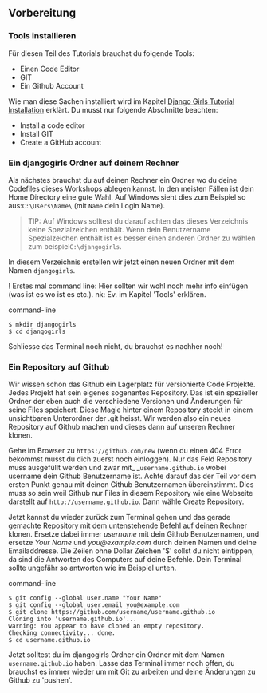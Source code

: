 ## Vorbereitung

### Tools installieren

Für diesen Teil des Tutorials brauchst du folgende Tools:

* Einen Code Editor
* GIT
* Ein Github Account

Wie man diese Sachen installiert wird im Kapitel [Django Girls Tutorial Installation](https://tutorial.djangogirls.org/en/installation/#install-a-code-editor) erklärt. Du musst nur folgende Abschnitte beachten:

* Install  a code editor
* Install GIT
* Create a GitHub account

### Ein djangogirls Ordner auf deinem Rechner

Als nächstes brauchst du auf deinen Rechner ein Ordner wo du deine Codefiles dieses Workshops ablegen kannst. In den meisten Fällen ist dein Home Directory eine gute Wahl. Auf Windows sieht dies zum Beispiel so aus:`C:\Users\Name\` \(mit `Name` dein Login Name\).

> TIP: Auf Windows solltest du darauf achten das dieses Verzeichnis keine Spezialzeichen enthält. Wenn dein Benutzername Spezialzeichen enthält ist es besser einen anderen Ordner zu wählen zum beispiel`C:\djangogirls`.

In diesem Verzeichnis erstellen wir jetzt einen neuen Ordner mit dem Namen `djangogirls`.

! Erstes mal command line: Hier sollten wir wohl noch mehr info einfügen \(was ist es wo ist es etc.\). nk: Ev. im Kapitel 'Tools' erklären.

command-line

```
$ mkdir djangogirls
$ cd djangogirls
```

Schliesse das Terminal noch nicht, du brauchst es nachher noch!

### Ein Repository auf Github

Wir wissen schon das Github ein Lagerplatz für versionierte Code Projekte. Jedes Projekt hat sein eigenes sogenantes Repository. Das ist ein spezieller Ordner der eben auch die verschiedene Versionen und Änderungen für seine Files speichert. Diese Magie hinter einem Repository steckt in einem unsichtbaren Unterordner der .git heisst. Wir werden also ein neues Repository auf Github machen und dieses dann auf unseren Rechner klonen.

Gehe im Browser zu `https://github.com/new` \(wenn du einen 404 Error bekommst musst du dich zuerst noch einloggen\). Nur das Feld Repository muss ausgefüllt werden und zwar mit_ _`username.github.io` wobei username dein Github Benutzername ist. Achte darauf das der Teil vor dem ersten Punkt genau mit deinen Github Benutzernamen übereinstimmt. Dies muss so sein weil Github nur Files in diesem Repository wie eine Webseite darstellt auf `http://username.github.io`. Dann wähle Create Repository.

Jetzt kannst du wieder zurück zum Terminal gehen und das gerade gemachte Repository mit dem untenstehende Befehl auf deinen Rechner klonen. Ersetze dabei immer _username_ mit dein Github Benutzernamen, und ersetze _Your Name_ und _you@example.com_ durch deinen Namen und deine Emailaddresse. Die Zeilen ohne Dollar Zeichen '$' sollst du nicht eintippen, da sind die Antworten des Computers auf deine Befehle. Dein Terminal sollte ungefähr so antworten wie im Beispiel unten.

command-line

```
$ git config --global user.name "Your Name"
$ git config --global user.email you@example.com
$ git clone https://github.com/username/username.github.io
Cloning into 'username.github.io'...
warning: You appear to have cloned an empty repository.
Checking connectivity... done.
$ cd username.github.io
```

Jetzt solltest du im djangogirls Ordner ein Ordner mit dem Namen `username.github.io` haben. Lasse das Terminal immer noch offen, du brauchst es immer wieder um mit Git zu arbeiten und deine Änderungen zu Github zu 'pushen'.

